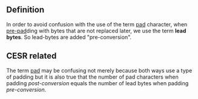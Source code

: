 ## Definition
In order to avoid confusion with the use of the term [pad](pad) character, when [pre-pad](pre-pad)ding with bytes that are not replaced later, we use the term **lead bytes**. So lead-bytes are added "pre-conversion".

## CESR related
The term [pad](pad) may be confusing not merely because both ways use a type of padding but it is also true that the number of pad characters when padding _post-conversion_ equals the number of lead bytes when padding _pre-conversion_.